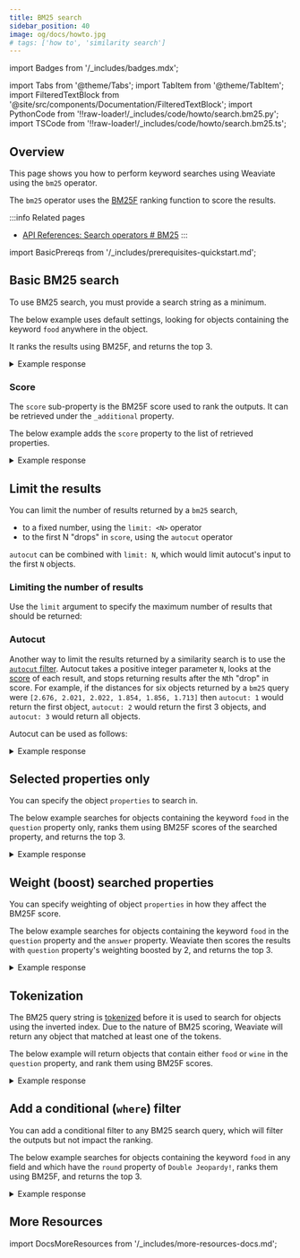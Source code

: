 ```yaml
---
title: BM25 search
sidebar_position: 40
image: og/docs/howto.jpg
# tags: ['how to', 'similarity search']
---
```


import Badges from '/_includes/badges.mdx';

<Badges/>

import Tabs from '@theme/Tabs';
import TabItem from '@theme/TabItem';
import FilteredTextBlock from '@site/src/components/Documentation/FilteredTextBlock';
import PythonCode from '!!raw-loader!/_includes/code/howto/search.bm25.py';
import TSCode from '!!raw-loader!/_includes/code/howto/search.bm25.ts';

## Overview

This page shows you how to perform keyword searches using Weaviate using the `bm25` operator.

The `bm25` operator uses the [BM25F](https://en.wikipedia.org/wiki/Okapi_BM25) ranking function to score the results.

:::info Related pages
- [API References: Search operators # BM25](../api/graphql/search-operators.md#bm25)
:::

import BasicPrereqs from '/_includes/prerequisites-quickstart.md';

<BasicPrereqs />


## Basic BM25 search

To use BM25 search, you must provide a search string as a minimum.

The below example uses default settings, looking for objects containing the keyword `food` anywhere in the object.

It ranks the results using BM25F, and returns the top 3.

<Tabs groupId="languages">
<TabItem value="py" label="Python">
  <FilteredTextBlock
    text={PythonCode}
    startMarker="# BM25BasicPython"
    endMarker="# END BM25BasicPython"
    language="python"
  />
  </TabItem>
<TabItem value="js" label="JavaScript/TypeScript">
  <FilteredTextBlock
    text={TSCode}
    startMarker="// START Basic"
    endMarker="// END Basic"
    language="js"
  />
</TabItem>
<TabItem value="graphql" label="GraphQL">
  <FilteredTextBlock
    text={PythonCode}
    startMarker="# BM25BasicGraphQL"
    endMarker="# END BM25BasicGraphQL"
    language="graphql"
  />
</TabItem>
</Tabs>

<details>
  <summary>Example response</summary>

It should produce a response like the one below:

<FilteredTextBlock
  text={PythonCode}
  startMarker="# Expected BM25Basic results"
  endMarker="# END Expected BM25Basic results"
  language="json"
/>

</details>


### Score

The `score` sub-property is the BM25F score used to rank the outputs. It can be retrieved under the `_additional` property.

The below example adds the `score` property to the list of retrieved properties.


<Tabs groupId="languages">
<TabItem value="py" label="Python">
  <FilteredTextBlock
    text={PythonCode}
    startMarker="# BM25WithScorePython"
    endMarker="# END BM25WithScorePython"
    language="python"
  />
</TabItem>
<TabItem value="js" label="JavaScript/TypeScript">
  <FilteredTextBlock
    text={TSCode}
    startMarker="// START Score"
    endMarker="// END Score"
    language="js"
  />
</TabItem>
<TabItem value="graphql" label="GraphQL">
  <FilteredTextBlock
    text={PythonCode}
    startMarker="# BM25WithScoreGraphQL"
    endMarker="# END BM25WithScoreGraphQL"
    language="graphql"
  />
</TabItem>
</Tabs>

<details>
  <summary>Example response</summary>

It should produce a response like the one below:

<FilteredTextBlock
  text={PythonCode}
  startMarker="# Expected BM25WithScore results"
  endMarker="# END Expected BM25WithScore results"
  language="json"
/>

</details>


## Limit the results

You can limit the number of results returned by a `bm25` search,
- to a fixed number, using the `limit: <N>` operator
- to the first N "drops" in `score`, using the `autocut` operator

`autocut` can be combined with `limit: N`, which would limit autocut's input to the first `N` objects.

### Limiting the number of results

Use the `limit` argument to specify the maximum number of results that should be returned:

<Tabs groupId="languages">
  <TabItem value="py" label="Python">
    <FilteredTextBlock
      text={PythonCode}
      startMarker="# START limit Python"
      endMarker="# END limit Python"
      language="py"
    />
  </TabItem>

  <TabItem value="js" label="JavaScript/TypeScript">
    <FilteredTextBlock
      text={TSCode}
      startMarker="// START limit"
      endMarker="// END limit"
      language="ts"
    />
  </TabItem>

  <TabItem value="graphql" label="GraphQL">
    <FilteredTextBlock
      text={PythonCode}
      startMarker="# START limit GraphQL"
      endMarker="# END limit GraphQL"
      language="graphql"
    />
  </TabItem>
</Tabs>

### Autocut

Another way to limit the results returned by a similarity search is to use the [`autocut` filter](../api/graphql/additional-operators.md#autocut). Autocut takes a positive integer parameter `N`, looks at the [score](#score) of each result, and stops returning results after the `N`th "drop" in score. For example, if the distances for six objects returned by a `bm25` query were `[2.676, 2.021, 2.022, 1.854, 1.856, 1.713]` then `autocut: 1` would return the first object, `autocut: 2` would return the first 3 objects, and `autocut: 3` would return all objects.

Autocut can be used as follows:

<Tabs groupId="languages">
  <TabItem value="py" label="Python">
    <FilteredTextBlock
      text={PythonCode}
      startMarker="# START autocut Python"
      endMarker="# END autocut Python"
      language="py"
    />
  </TabItem>

  <TabItem value="js" label="JavaScript/TypeScript">
    <FilteredTextBlock
      text={TSCode}
      startMarker="// START autocut"
      endMarker="// END autocut"
      language="ts"
    />
  </TabItem>

  <TabItem value="graphql" label="GraphQL">
    <FilteredTextBlock
      text={PythonCode}
      startMarker="# START autocut GraphQL"
      endMarker="# END autocut GraphQL"
      language="graphql"
    />
  </TabItem>
</Tabs>

<details>
  <summary>Example response</summary>

It should produce a response like the one below:

<FilteredTextBlock
  text={PythonCode}
  startMarker="# START Expected autocut results"
  endMarker="# END Expected autocut results"
  language="json"
/>

</details>


## Selected properties only

You can specify the object `properties` to search in.

The below example searches for objects containing the keyword `food` in the `question` property only, ranks them using BM25F scores of the searched property, and returns the top 3.

<Tabs groupId="languages">
<TabItem value="py" label="Python">
  <FilteredTextBlock
    text={PythonCode}
    startMarker="# BM25WithPropertiesPython"
    endMarker="# END BM25WithPropertiesPython"
    language="python"
  />
</TabItem>
<TabItem value="js" label="JavaScript/TypeScript">
  <FilteredTextBlock
    text={TSCode}
    startMarker="// START Properties"
    endMarker="// END Properties"
    language="js"
  />
</TabItem>
<TabItem value="graphql" label="GraphQL">
  <FilteredTextBlock
    text={PythonCode}
    startMarker="# BM25WithPropertiesGraphQL"
    endMarker="# END BM25WithPropertiesGraphQL"
    language="graphql"
  />
</TabItem>
</Tabs>

<details>
  <summary>Example response</summary>

It should produce a response like the one below:

<FilteredTextBlock
  text={PythonCode}
  startMarker="# Expected BM25WithProperties results"
  endMarker="# END Expected BM25WithProperties results"
  language="json"
/>

</details>


## Weight (boost) searched properties

You can specify weighting of object `properties` in how they affect the BM25F score.

The below example searches for objects containing the keyword `food` in the `question` property and the `answer` property. Weaviate then scores the results with `question` property's weighting boosted by 2, and returns the top 3.

<Tabs groupId="languages">
<TabItem value="py" label="Python">
  <FilteredTextBlock
    text={PythonCode}
    startMarker="# BM25WithBoostedPropertiesPython"
    endMarker="# END BM25WithBoostedPropertiesPython"
    language="python"
  />
</TabItem>
<TabItem value="js" label="JavaScript/TypeScript">
  <FilteredTextBlock
    text={TSCode}
    startMarker="// START Boost"
    endMarker="// END Boost"
    language="js"
  />
</TabItem>
<TabItem value="graphql" label="GraphQL">
  <FilteredTextBlock
    text={PythonCode}
    startMarker="# BM25WithBoostedPropertiesGraphQL"
    endMarker="# END BM25WithBoostedPropertiesGraphQL"
    language="graphql"
  />
</TabItem>
</Tabs>

<details>
  <summary>Example response</summary>

It should produce a response like the one below:

<FilteredTextBlock
  text={PythonCode}
  startMarker="# Expected BM25WithBoostedProperties results"
  endMarker="# END Expected BM25WithBoostedProperties results"
  language="json"
/>

</details>


## Tokenization

The BM25 query string is [tokenized](../config-refs/schema.md#property-tokenization) before it is used to search for objects using the inverted index. Due to the nature of BM25 scoring, Weaviate will return any object that matched at least one of the tokens.

The below example will return objects that contain either `food` or `wine` in the `question` property, and rank them using BM25F scores.

<Tabs groupId="languages">
<TabItem value="py" label="Python">
  <FilteredTextBlock
    text={PythonCode}
    startMarker="# START MultipleKeywords Python"
    endMarker="# END MultipleKeywords Python"
    language="python"
  />
</TabItem>
<TabItem value="js" label="JavaScript/TypeScript">
  <FilteredTextBlock
    text={TSCode}
    startMarker="// START MultipleKeywords"
    endMarker="// END MultipleKeywords"
    language="js"
  />
</TabItem>
<TabItem value="graphql" label="GraphQL">
  <FilteredTextBlock
    text={PythonCode}
    startMarker="# START MultipleKeywords GraphQL"
    endMarker="# END MultipleKeywords GraphQL"
    language="graphql"
  />
</TabItem>
</Tabs>

<details>
  <summary>Example response</summary>

The query should produce a response like the one below:

<FilteredTextBlock
  text={PythonCode}
  startMarker="# Expected MultipleKeywords results"
  endMarker="# END Expected MultipleKeywords results"
  language="json"
/>

</details>


## Add a conditional (`where`) filter

You can add a conditional filter to any BM25 search query, which will filter the outputs but not impact the ranking.

The below example searches for objects containing the keyword `food` in any field and which have the `round` property of `Double Jeopardy!`, ranks them using BM25F, and returns the top 3.

<Tabs groupId="languages">
<TabItem value="py" label="Python">
  <FilteredTextBlock
    text={PythonCode}
    startMarker="# BM25WithFilterPython"
    endMarker="# END BM25WithFilterPython"
    language="python"
  />
</TabItem>
<TabItem value="js" label="JavaScript/TypeScript">
  <FilteredTextBlock
    text={TSCode}
    startMarker="// START Filter"
    endMarker="// END Filter"
    language="js"
  />
</TabItem>
<TabItem value="graphql" label="GraphQL">
  <FilteredTextBlock
    text={PythonCode}
    startMarker="# BM25WithFilterGraphQL"
    endMarker="# END BM25WithFilterGraphQL"
    language="graphql"
  />
</TabItem>
</Tabs>

<details>
  <summary>Example response</summary>

It should produce a response like the one below:

<FilteredTextBlock
  text={PythonCode}
  startMarker="# Expected BM25WithFilter results"
  endMarker="# END Expected BM25WithFilter results"
  language="json"
/>

</details>


## More Resources

import DocsMoreResources from '/_includes/more-resources-docs.md';

<DocsMoreResources />
